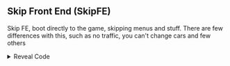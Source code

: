 ## Skip Front End (SkipFE)

Skip FE, boot directly to the game, skipping menus and stuff. There are few differences with this, such as no traffic, you can't change cars and few others

<details>
<summary>Reveal Code</summary>

```hex
0470C068 00000001
```
</details>